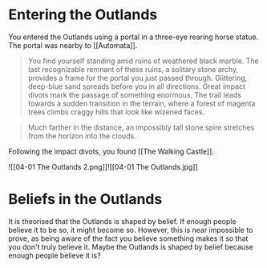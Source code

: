 # Entering the Outlands
You entered the Outlands using a portal in a three-eye rearing horse statue. The portal was nearby to [[Automata]].

> You find yourself standing amid ruins of weathered black marble. The last recognizable remnant of these ruins, a solitary stone archy, provides a frame for the portal you just passed through. Glittering, deep-blue sand spreads before you in all directions. Great impact divots mark the passage of something enormous. The trail leads towards a sudden transition in the terrain, where a forest of magenta trees climbs craggy hills that look like wizened faces.

> Much farther in the distance, an impossibly tall stone spire stretches from the horizon into the clouds.

Following the impact divots, you found [[The Walking Castle]].

![[04-01 The Outlands 2.png]]![[04-01 The Outlands.jpg]]
# Beliefs in the Outlands
It is theorised that the Outlands is shaped by belief. If enough people believe it to be so, it might become so. However, this is near impossible to prove, as being aware of the fact you believe something makes it so that you don't truly believe it. Maybe the Outlands is shaped by belief because enough people believe it is? 